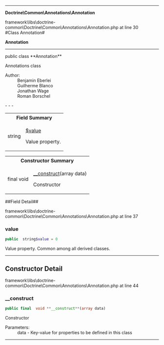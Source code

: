 - - -

**Doctrine\Common\Annotations\Annotation**
<div class="location">framework\libs\doctrine-common\Doctrine\Common\Annotations\Annotation.php at line 30</div>
#Class Annotation#

**Annotation**


- - -

<p class="signature">public  class **Annotation**</p>

<div class="comment" id="overview_description"><p>Annotations class</p></div>

<dl>
<dt>Author:</dt>
<dd>Benjamin Eberlei <kontakt@beberlei.de></dd>
<dd>Guilherme Blanco <guilhermeblanco@hotmail.com></dd>
<dd>Jonathan Wage <jonwage@gmail.com></dd>
<dd>Roman Borschel <roman@code-factory.org></dd>
</dl>
- - -

<table id="summary_field">
<tr><th colspan="2">Field Summary</th></tr>
<tr>
<td class="type"> string</td>
<td class="description"><p class="name"><a href="#value">$value</a></p><p class="description">Value property. </p></td>
</tr>
</table>

<table id="summary_constructor">
<tr><th colspan="2">Constructor Summary</th></tr>
<tr>
<td class="type">final  void</td>
<td class="description"><p class="name"><a href="#__construct">__construct</a>(array data)</p><p class="description">Constructor</p></td>
</tr>
</table>

##Field Detail##
<div class="location">framework\libs\doctrine-common\Doctrine\Common\Annotations\Annotation.php at line 37</div>
<h3 id="value">value</h3>

```php
public  string$value = 0
```
<div class="details">
<p>Value property. Common among all derived classes.</p></div>

- - -

<h2 id="detail_method">Constructor Detail</h2>
<div class="location">framework\libs\doctrine-common\Doctrine\Common\Annotations\Annotation.php at line 44</div>
<h3 id="__construct()">__construct</h3>

```php
public final  void **__construct**(array data)
```
<div class="details">
<p>Constructor</p><dl>
<dt>Parameters:</dt>
<dd>data - Key-value for properties to be defined in this class</dd>
</dl>
</div>

- - -

